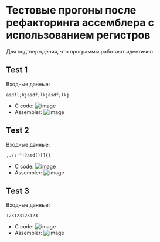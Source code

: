 # Тестовые прогоны после рефакторинга ассемблера с использованием регистров
Для подтверждения, что программы работают идентично

## Test 1
Входные данные:
```
asdfl;kjasdf;lkjasdf;lkj
```
* C code: ![image](https://user-images.githubusercontent.com/58052549/201476481-dd48d7f9-3d33-46ba-bc98-8316b7ea5f1e.png)
* Assembler: ![image](https://user-images.githubusercontent.com/58052549/201476433-40b7f5ba-12db-4de0-b935-cea836a4e2a0.png)


## Test 2
Входные данные:
```
,./;'"!?asd()[]{}
```
* C code: ![image](https://user-images.githubusercontent.com/58052549/201476493-6c249deb-a800-4816-bc56-02976ba6faf2.png)
* Assembler: ![image](https://user-images.githubusercontent.com/58052549/201476452-70414a96-8de0-4c84-b6dc-c5a3a206f37b.png)


## Test 3
Входные данные:
```
123123123123
```
* C code: ![image](https://user-images.githubusercontent.com/58052549/201476502-5ad9dd18-63f2-4789-b620-64f938167156.png)
* Assembler: ![image](https://user-images.githubusercontent.com/58052549/201476468-e707ee49-4d47-4eb6-a238-7bd93ebd6555.png)
